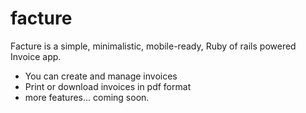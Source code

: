 # facture


Facture is a simple, minimalistic, mobile-ready, Ruby of rails powered Invoice app.

  - You can create and manage invoices
  - Print or download invoices in pdf format
  - more features... coming soon.
